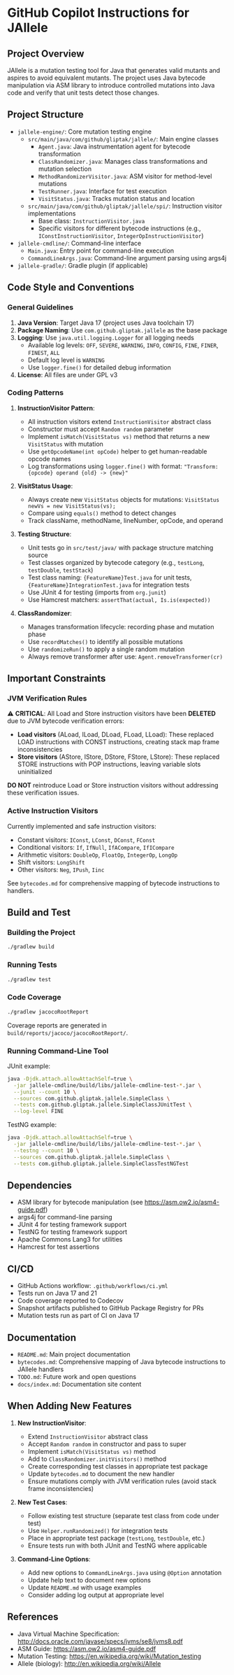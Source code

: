 # GitHub Copilot Instructions for JAllele

## Project Overview

JAllele is a mutation testing tool for Java that generates valid mutants and aspires to avoid equivalent mutants. The project uses Java bytecode manipulation via ASM library to introduce controlled mutations into Java code and verify that unit tests detect those changes.

## Project Structure

- `jallele-engine/`: Core mutation testing engine
  - `src/main/java/com/github/gliptak/jallele/`: Main engine classes
    - `Agent.java`: Java instrumentation agent for bytecode transformation
    - `ClassRandomizer.java`: Manages class transformations and mutation selection
    - `MethodRandomizerVisitor.java`: ASM visitor for method-level mutations
    - `TestRunner.java`: Interface for test execution
    - `VisitStatus.java`: Tracks mutation status and location
  - `src/main/java/com/github/gliptak/jallele/spi/`: Instruction visitor implementations
    - Base class: `InstructionVisitor.java`
    - Specific visitors for different bytecode instructions (e.g., `IConstInstructionVisitor`, `IntegerOpInstructionVisitor`)
- `jallele-cmdline/`: Command-line interface
  - `Main.java`: Entry point for command-line execution
  - `CommandLineArgs.java`: Command-line argument parsing using args4j
- `jallele-gradle/`: Gradle plugin (if applicable)

## Code Style and Conventions

### General Guidelines

1. **Java Version**: Target Java 17 (project uses Java toolchain 17)
2. **Package Naming**: Use `com.github.gliptak.jallele` as the base package
3. **Logging**: Use `java.util.logging.Logger` for all logging needs
   - Available log levels: `OFF`, `SEVERE`, `WARNING`, `INFO`, `CONFIG`, `FINE`, `FINER`, `FINEST`, `ALL`
   - Default log level is `WARNING`
   - Use `logger.fine()` for detailed debug information
4. **License**: All files are under GPL v3

### Coding Patterns

1. **InstructionVisitor Pattern**: 
   - All instruction visitors extend `InstructionVisitor` abstract class
   - Constructor must accept `Random random` parameter
   - Implement `isMatch(VisitStatus vs)` method that returns a new `VisitStatus` with mutation
   - Use `getOpcodeName(int opCode)` helper to get human-readable opcode names
   - Log transformations using `logger.fine()` with format: `"Transform: {opcode} operand {old} -> {new}"`

2. **VisitStatus Usage**:
   - Always create new `VisitStatus` objects for mutations: `VisitStatus newVs = new VisitStatus(vs);`
   - Compare using `equals()` method to detect changes
   - Track className, methodName, lineNumber, opCode, and operand

3. **Testing Structure**:
   - Unit tests go in `src/test/java/` with package structure matching source
   - Test classes organized by bytecode category (e.g., `testLong`, `testDouble`, `testStack`)
   - Test class naming: `{FeatureName}Test.java` for unit tests, `{FeatureName}IntegrationTest.java` for integration tests
   - Use JUnit 4 for testing (imports from `org.junit`)
   - Use Hamcrest matchers: `assertThat(actual, Is.is(expected))`

4. **ClassRandomizer**:
   - Manages transformation lifecycle: recording phase and mutation phase
   - Use `recordMatches()` to identify all possible mutations
   - Use `randomizeRun()` to apply a single random mutation
   - Always remove transformer after use: `Agent.removeTransformer(cr)`

## Important Constraints

### JVM Verification Rules

⚠️ **CRITICAL**: All Load and Store instruction visitors have been **DELETED** due to JVM bytecode verification errors:
- **Load visitors** (ALoad, ILoad, DLoad, FLoad, LLoad): These replaced LOAD instructions with CONST instructions, creating stack map frame inconsistencies
- **Store visitors** (AStore, IStore, DStore, FStore, LStore): These replaced STORE instructions with POP instructions, leaving variable slots uninitialized

**DO NOT** reintroduce Load or Store instruction visitors without addressing these verification issues.

### Active Instruction Visitors

Currently implemented and safe instruction visitors:
- Constant visitors: `IConst`, `LConst`, `DConst`, `FConst`
- Conditional visitors: `If`, `IfNull`, `IfACompare`, `IfICompare`
- Arithmetic visitors: `DoubleOp`, `FloatOp`, `IntegerOp`, `LongOp`
- Shift visitors: `LongShift`
- Other visitors: `Neg`, `IPush`, `Iinc`

See `bytecodes.md` for comprehensive mapping of bytecode instructions to handlers.

## Build and Test

### Building the Project

```bash
./gradlew build
```

### Running Tests

```bash
./gradlew test
```

### Code Coverage

```bash
./gradlew jacocoRootReport
```

Coverage reports are generated in `build/reports/jacoco/jacocoRootReport/`.

### Running Command-Line Tool

JUnit example:
```bash
java -Djdk.attach.allowAttachSelf=true \
  -jar jallele-cmdline/build/libs/jallele-cmdline-test-*.jar \
  --junit --count 10 \
  --sources com.github.gliptak.jallele.SimpleClass \
  --tests com.github.gliptak.jallele.SimpleClassJUnitTest \
  --log-level FINE
```

TestNG example:
```bash
java -Djdk.attach.allowAttachSelf=true \
  -jar jallele-cmdline/build/libs/jallele-cmdline-test-*.jar \
  --testng --count 10 \
  --sources com.github.gliptak.jallele.SimpleClass \
  --tests com.github.gliptak.jallele.SimpleClassTestNGTest
```

## Dependencies

- ASM library for bytecode manipulation (see https://asm.ow2.io/asm4-guide.pdf)
- args4j for command-line parsing
- JUnit 4 for testing framework support
- TestNG for testing framework support
- Apache Commons Lang3 for utilities
- Hamcrest for test assertions

## CI/CD

- GitHub Actions workflow: `.github/workflows/ci.yml`
- Tests run on Java 17 and 21
- Code coverage reported to Codecov
- Snapshot artifacts published to GitHub Package Registry for PRs
- Mutation tests run as part of CI on Java 17

## Documentation

- `README.md`: Main project documentation
- `bytecodes.md`: Comprehensive mapping of Java bytecode instructions to JAllele handlers
- `TODO.md`: Future work and open questions
- `docs/index.md`: Documentation site content

## When Adding New Features

1. **New InstructionVisitor**:
   - Extend `InstructionVisitor` abstract class
   - Accept `Random random` in constructor and pass to super
   - Implement `isMatch(VisitStatus vs)` method
   - Add to `ClassRandomizer.initVisitors()` method
   - Create corresponding test classes in appropriate test package
   - Update `bytecodes.md` to document the new handler
   - Ensure mutations comply with JVM verification rules (avoid stack frame inconsistencies)

2. **New Test Cases**:
   - Follow existing test structure (separate test class from code under test)
   - Use `Helper.runRandomized()` for integration tests
   - Place in appropriate test package (`testLong`, `testDouble`, etc.)
   - Ensure tests run with both JUnit and TestNG where applicable

3. **Command-Line Options**:
   - Add new options to `CommandLineArgs.java` using `@Option` annotation
   - Update help text to document new options
   - Update `README.md` with usage examples
   - Consider adding log output at appropriate level

## References

- Java Virtual Machine Specification: http://docs.oracle.com/javase/specs/jvms/se8/jvms8.pdf
- ASM Guide: https://asm.ow2.io/asm4-guide.pdf
- Mutation Testing: https://en.wikipedia.org/wiki/Mutation_testing
- Allele (biology): http://en.wikipedia.org/wiki/Allele
